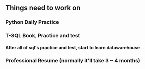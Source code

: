 ## Things need to work on
### Python Daily Practice
### T-SQL Book, Practice and test
#### After all of sql's practice and test, start to learn datawarehouse
### Professional Resume (normally it'll take 3 ~ 4 months)


